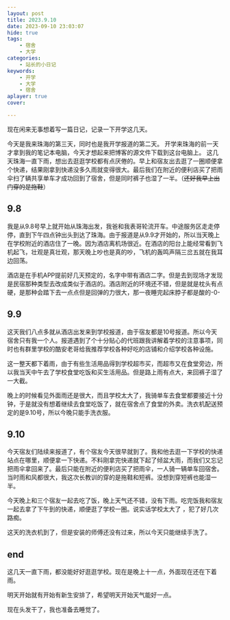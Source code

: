 ```yaml
---
layout: post
title: 2023.9.10
date: 2023-09-10 23:03:07
hide: true
tags: 
    - 宿舍
    - 大学
categories:
    - 站长的小日记
keywords:
    - 开学
    - 大学
    - 宿舍
aplayer: true
cover: 

---
```


现在闲来无事想着写一篇日记，记录一下开学这几天。

<!-- more -->

今天是我来珠海的第三天，同时也是我开学报道的第二天。
开学来珠海的前一天才拿到我的笔记本电脑，今天才想起来把博客的源文件下载到这台电脑上。
这几天珠海一直下雨，想出去逛逛学校都有点厌倦的。早上和宿友出去逛了一圈顺便拿个快递，结果刚拿到快递没多久雨就变得很大。最后我们在附近的便利店买了把雨伞扫了辆共享单车才成功回到了宿舍，但是同时裤子也湿了一半。（~~还好我早上出门穿的是拖鞋~~）

## 9.8
我是从9.8号早上就开始从珠海出发，我爸和我表哥轮流开车。中途服务区走走停停，直到下午四点钟出头到达了珠海。由于报道是从9.9才开始的，所以当天晚上在学校附近的酒店住了一晚。因为酒店离机场很近。在酒店的阳台上能经常看到飞机起飞，壮观是真壮观，那天晚上吵也是真的吵，飞机的轰鸣声隔三岔五就在我耳边回荡。

酒店是在手机APP提前好几天预定的，名字中带有酒店二字。但是去到现场才发现是民宿那种类型去改成类似于酒店的。酒店附近的环境还不错，但是就是枕头有点硬，是那种会踏下去一点点但是回弹的力很大，那一夜睡完起床脖子都是酸的-0-

## 9.9
这天我们八点多就从酒店出发来到学校报道，由于宿友都是10号报道。所以今天宿舍只有我一个人。报道遇到了个十分贴心的代班跟我讲解着学校的注意事项，同时也有群里学校的酷安老哥给我推荐学校各种好吃的店铺和介绍学校各种设施。

这一整天都下着雨，由于有些生活用品得到学校超市买，而超市又在食堂旁边，所以我当天中午去了学校食堂吃饭和买生活用品。但是路上雨有点大，来回裤子湿了一大截。

晚上的时候看见外面雨还是很大，而且学校太大了，我骑单车去食堂都要接近十分钟，于是就没有想着继续去食堂吃饭了，就在宿舍点了食堂的外卖。洗衣机配送预定的是9.10号，所以今晚只能手洗衣服。

## 9.10 

今天宿友们陆续来报道了，有个宿友今天很早就到了。我和他去逛一下学校的快递站点在哪里，顺便拿一下快递。不料刚拿完快递就下起了倾盆大雨，而我们又忘记把雨伞拿回来了。最后只能在附近的便利店买了把雨伞，一人骑一辆单车回宿舍。当时雨和风都很大，我这次长教训的穿的是拖鞋和短裤。没想到穿短裤也能湿一半。

今天晚上和三个宿友一起去吃了饭，晚上天气还不错，没有下雨。吃完饭我和宿友一起去拿了下午到的快递，顺便逛了学校一圈。说实话学校太大了 ，犯了好几次路痴。

这天的洗衣机到了，但是安装的师傅还没有过来，所以今天只能继续手洗了。

## end
这几天一直下雨，都没能好好逛逛学校。现在是晚上十一点，外面现在还在下着雨。

明天开始就有开始有新生安排了，希望明天开始天气能好一点。

现在头发干了，我也准备去睡觉了。